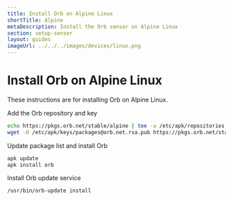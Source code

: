 ```yaml
---
title: Install Orb on Alpine Linux
shortTitle: Alpine
metaDescription: Install the Orb sensor on Alpine Linux
section: setup-sensor
layout: guides
imageUrl: ../../../images/devices/linux.png
---
```


# Install Orb on Alpine Linux

These instructions are for installing Orb on Alpine Linux.

Add the Orb repository and key

```bash
echo https://pkgs.orb.net/stable/alpine | tee -a /etc/apk/repositories
wget -O /etc/apk/keys/packages@orb.net.rsa.pub https://pkgs.orb.net/stable/alpine/orb.pub
```

Update package list and install Orb

```bash
apk update
apk install orb
```

Install Orb update service

```bash
/usr/bin/orb-update install
```
